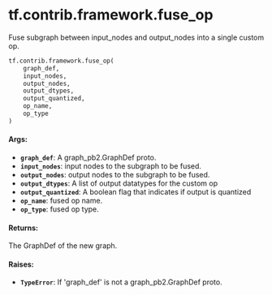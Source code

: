 <div itemscope itemtype="http://developers.google.com/ReferenceObject">
<meta itemprop="name" content="tf.contrib.framework.fuse_op" />
<meta itemprop="path" content="Stable" />
</div>

# tf.contrib.framework.fuse_op

Fuse subgraph between input_nodes and output_nodes into a single custom op.

``` python
tf.contrib.framework.fuse_op(
    graph_def,
    input_nodes,
    output_nodes,
    output_dtypes,
    output_quantized,
    op_name,
    op_type
)
```

<!-- Placeholder for "Used in" -->


#### Args:


* <b>`graph_def`</b>: A graph_pb2.GraphDef proto.
* <b>`input_nodes`</b>: input nodes to the subgraph to be fused.
* <b>`output_nodes`</b>: output nodes to the subgraph to be fused.
* <b>`output_dtypes`</b>: A list of output datatypes for the custom op
* <b>`output_quantized`</b>: A boolean flag that indicates if output is quantized
* <b>`op_name`</b>: fused op name.
* <b>`op_type`</b>: fused op type.

#### Returns:

The GraphDef of the new graph.



#### Raises:


* <b>`TypeError`</b>: If 'graph_def' is not a graph_pb2.GraphDef proto.